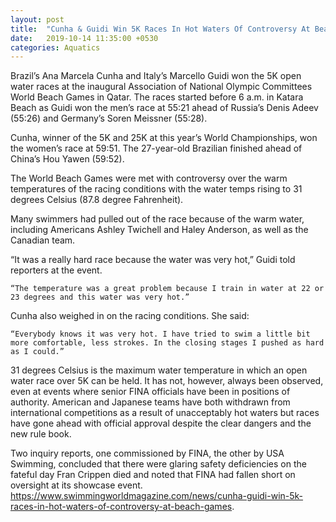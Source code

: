 ```yaml
---
layout: post
title:  "Cunha & Guidi Win 5K Races In Hot Waters Of Controversy At Beach Games"
date:   2019-10-14 11:35:00 +0530
categories: Aquatics
---
```

Brazil’s Ana Marcela Cunha and Italy’s Marcello Guidi won the 5K open water races at the inaugural Association of National Olympic Committees World Beach Games in Qatar. The races started before 6 a.m. in Katara Beach as Guidi won the men’s race at 55:21 ahead of Russia’s Denis Adeev (55:26) and Germany’s Soren Meissner (55:28).

Cunha, winner of the 5K and 25K at this year’s World Championships, won the women’s race at 59:51. The 27-year-old Brazilian finished ahead of China’s Hou Yawen (59:52).

The World Beach Games were met with controversy over the warm temperatures of the racing conditions with the water temps rising to 31 degrees Celsius (87.8 degree Fahrenheit).

Many swimmers had pulled out of the race because of the warm water, including Americans Ashley Twichell and Haley Anderson, as well as the Canadian team.

“It was a really hard race because the water was very hot,” Guidi told reporters at the event.

    “The temperature was a great problem because I train in water at 22 or 23 degrees and this water was very hot.”

Cunha also weighed in on the racing conditions. She said:

    “Everybody knows it was very hot. I have tried to swim a little bit more comfortable, less strokes. In the closing stages I pushed as hard as I could.”

31 degrees Celsius is the maximum water temperature in which an open water race over 5K can be held. It has not, however, always been observed, even at events where senior FINA officials have been in positions of authority. American and Japanese teams have both withdrawn from international competitions as a result of unacceptably hot waters but races have gone ahead with official approval despite the clear dangers and the new rule book.

Two inquiry reports, one commissioned by FINA, the other by USA Swimming, concluded that there were glaring safety deficiencies on the fateful day Fran Crippen died and noted that FINA had fallen short on oversight at its showcase event.
https://www.swimmingworldmagazine.com/news/cunha-guidi-win-5k-races-in-hot-waters-of-controversy-at-beach-games.
